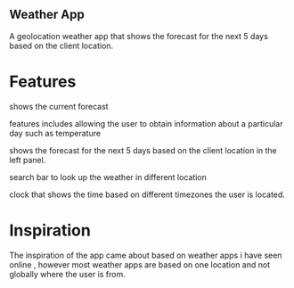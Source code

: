 ## Weather App

A geolocation weather app that shows the forecast for the next 5 days based on the client location.

# Features

shows the current forecast 

features includes allowing the user to obtain information about a particular day such as temperature 

shows the forecast for the next 5 days based on the client location in the left panel.

search bar to look up the weather in different location

clock that shows the time based on different timezones the user is located. 


# Inspiration

The inspiration of the app came about based on weather apps i have seen online , however most weather apps are based on one location and not globally where the user is from.
